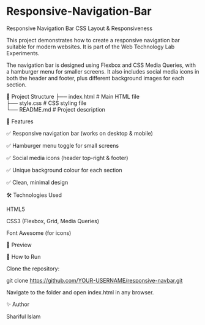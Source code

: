 # Responsive-Navigation-Bar

Responsive Navigation Bar
CSS Layout & Responsiveness

This project demonstrates how to create a responsive navigation bar suitable for modern websites. It is part of the Web Technology Lab Experiments.

The navigation bar is designed using Flexbox and CSS Media Queries, with a hamburger menu for smaller screens. It also includes social media icons in both the header and footer, plus different background images for each section.

📂 Project Structure
├── index.html   # Main HTML file  
├── style.css    # CSS styling file  
└── README.md    # Project description  

🚀 Features

✅ Responsive navigation bar (works on desktop & mobile)

✅ Hamburger menu toggle for small screens

✅ Social media icons (header top-right & footer)

✅ Unique background colour for each section

✅ Clean, minimal design

🛠️ Technologies Used

HTML5

CSS3 (Flexbox, Grid, Media Queries)

Font Awesome (for icons)

📸 Preview



📲 How to Run

Clone the repository:

git clone https://github.com/YOUR-USERNAME/responsive-navbar.git


Navigate to the folder and open index.html in any browser.

✨ Author

Shariful Islam
